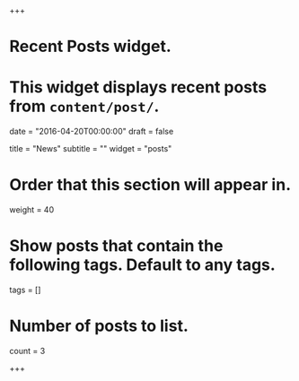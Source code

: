 +++
# Recent Posts widget.
# This widget displays recent posts from `content/post/`.

date = "2016-04-20T00:00:00"
draft = false

title = "News"
subtitle = ""
widget = "posts"

# Order that this section will appear in.
weight = 40

# Show posts that contain the following tags. Default to any tags.
tags = []

# Number of posts to list.
count = 3


+++

